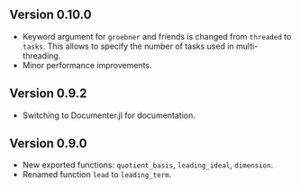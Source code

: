 ## Version 0.10.0

- Keyword argument for `groebner` and friends is changed from `threaded` to `tasks`. This allows to specify the number of tasks used in multi-threading. 
- Minor performance improvements.

## Version 0.9.2

- Switching to Documenter.jl for documentation.

## Version 0.9.0

- New exported functions: `quotient_basis`, `leading_ideal`, `dimension`.
- Renamed function `lead` to `leading_term`.  
